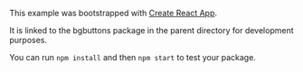 This example was bootstrapped with [Create React App](https://github.com/facebook/create-react-app).

It is linked to the bgbuttons package in the parent directory for development purposes.

You can run `npm install` and then `npm start` to test your package.
